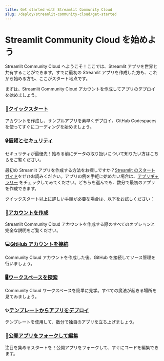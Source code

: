 ```yaml
---
title: Get started with Streamlit Community Cloud
slug: /deploy/streamlit-community-cloud/get-started
---
```


# Streamlit Community Cloud を始めよう

Streamlit Community Cloud へようこそ！ここでは、Streamlit アプリを世界と共有することができます。すでに最初の Streamlit アプリを作成した方も、これから始める方も、ここがスタート地点です。

まずは、Streamlit Community Cloud アカウントを作成してアプリのデプロイを始めましょう。

### 🚀[クイックスタート](./quickstart)
アカウントを作成し、サンプルアプリを素早くデプロイ。GitHub Codespaces を使ってすぐにコーディングを始めましょう。

### 🔒[信頼とセキュリティ](./trust-and-security)
セキュリティが最優先！始める前にデータの取り扱いについて知りたい方はこちらをご覧ください。


最初の Streamlit アプリを作成する方法をお探しですか？[Streamlit のスタートガイド](/get-started)をぜひお読みください。アプリの例を手軽に始めたい場合は、[アプリギャラリー](https://streamlit.io/gallery) をチェックしてみてください。どちらを選んでも、数分で最初のアプリを作成できます。

クイックスタート以上に詳しい手順が必要な場合は、以下をお試しください：

### 👤[アカウントを作成](./create-your-account)
Streamlit Community Cloud アカウントを作成する際のすべてのオプションと完全な説明をご覧ください。

### 💻[GitHub アカウントを接続](./connect-your-github-account)
Community Cloud アカウントを作成した後、GitHub を接続してソース管理を行いましょう。

### 🖥️[ワークスペースを探索](./explore-your-workspace)
Community Cloud ワークスペースを簡単に見学。すべての魔法が起きる場所を見てみましょう。

### ✨[テンプレートからアプリをデプロイ](./deploy-from-a-template)
テンプレートを使用して、数分で独自のアプリを立ち上げましょう。

### 🌟[公開アプリをフォークして編集](./fork-and-edit-a-public-app)
注目を集めるスタートを！公開アプリをフォークして、すぐにコードを編集できます。

